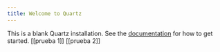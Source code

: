 ```yaml
---
title: Welcome to Quartz
---
```


This is a blank Quartz installation.
See the [documentation](https://quartz.jzhao.xyz) for how to get started.
[[prueba 1]]
[[prueba 2]]
